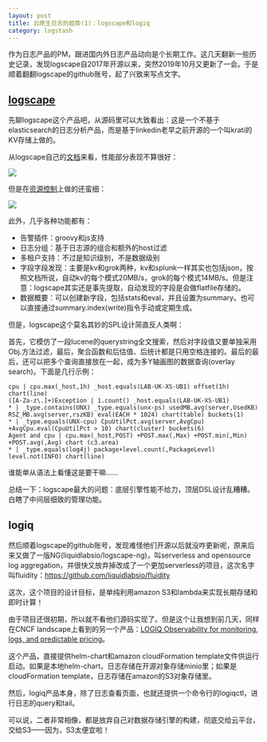 ```yaml
---
layout: post
title: 云原生日志的趋势(1)：logscape和logiq
category: logstash
---
```


作为日志产品的PM，跟进国内外日志产品动向是个长期工作。这几天翻新一些历史记录，发现logscape自2017年开源以来，突然2019年10月又更新了一会。于是顺着翻翻logscape的github账号，起了兴致来写点文字。

## [logscape](https://github.com/logscape/Logscape)

先聊logscape这个产品吧，从源码里可以大致看出：这是一个不基于elasticsearch的日志分析产品，而是基于linkedin老早之前开源的一个叫krati的KV存储上做的。

从logscape自己的[文档](http://logscape.github.io/technology-sizing.html)来看，性能部分表现不算很好：

![](https://pic3.zhimg.com/v2-a29c59d8c4ffe5e59ab6a681f561980a_r.jpg)

但是在[资源控制](http://logscape.github.io/technology-search_performance.html)上做的还蛮细：

![](https://pic4.zhimg.com/v2-57bddee287d91a0e0640c208b05aa6db_r.jpg)

此外，几乎各种功能都有：

* 告警插件：groovy和js支持
* 日志分组：基于日志源的组合和额外的host过滤
* 多租户支持：不过是知识级别，不是数据级别
* 字段字段发现：主要是kv和grok两种，kv和splunk一样其实也包括json，按照文档所说，自动kv的每个模式20MB/s，grok的每个模式14MB/s。但是注意：logscape其实还是事先提取，自动发现的字段是会做flatfile存储的。
* 数据概要：可以创建新字段，包括stats和eval，并且设置为summary。也可以直接通过summary.index(write)指令手动或定期生成。

但是，logscape这个莫名其妙的SPL设计简直反人类啊：

首先，它模仿了一段lucene的querystring全文搜索，然后对字段值又要单独采用Obj.<method>方法过滤，最后，聚合函数和后估值、后统计都是只用空格连接的。最后的最后，还可以把多个查询直接放在一起，成为多Y轴画图的数据查询(overlay search)。下面是几行示例：

```
cpu | cpu.max(_host,1h) _host.equals(LAB-UK-XS-UB1) offset(1h) chart(line)
([A-Za-z\.]+)Exception | 1.count() _host.equals(LAB-UK-XS-UB1)
* | _type.contains(UNX) _type.equals(unx-ps) usedMB.avg(server,UsedKB) RSZ_MB.avg(server,rszKB) eval(EACH * 1024) chart(table) buckets(1)
* | _type.equals(UNX-cpu) CpuUtilPct.avg(server,AvgCpu) +AvgCpu.eval(CpuUtilPct > 10) chart(cluster) buckets(6)
Agent and cpu | cpu.max(_host,POST) +POST.max(,Max) +POST.min(,Min) +POST.avg(,Avg) chart (c3.area)
* | _type.equals(log4j) package+level.count(,PackageLevel) level.not(INFO) chart(line)
```

谁能单从语法上看懂这是要干嘛……

总结一下：logscape最大的问题：底层引擎性能不给力，顶层DSL设计乱糟糟。白瞎了中间层细致的管理功能。

## logiq

然后顺着logscape的github账号，发现难怪他们开源以后就没咋更新呢，原来后来又做了一版NG(liquidlabsio/logscape-ng)，叫serverless and opensource log aggregation，并很快又放弃掉改成了一个更加serverless的项目，这次名字叫fluidity：<https://github.com/liquidlabsio/fluidity>

这次，这个项目的设计目标，是单纯利用amazon S3和lambda来实现长期存储和即时计算！

由于项目还很初期，所以就不看他们源码实现了。但是这个让我想到前几天，同样在CNCF landscape上看到的另一个产品：[LOGIQ Observability for monitoring, logs, and predictable pricing](https://logiq.ai/)。

这个产品，直接提供helm-chart和amazon cloudFormation template文件供运行启动。如果是本地helm-chart，日志存储在开源对象存储minio里；如果是cloudFormation template，日志存储在amazon的S3对象存储里。

然后，logiq产品本身，除了日志查看页面，也就还提供一个命令行的logiqctl，进行日志的query和tail。

可以说，二者非常相像，都是放弃自己对数据存储引擎的构建，彻底交给云平台，交给S3——因为，S3太便宜啦！
